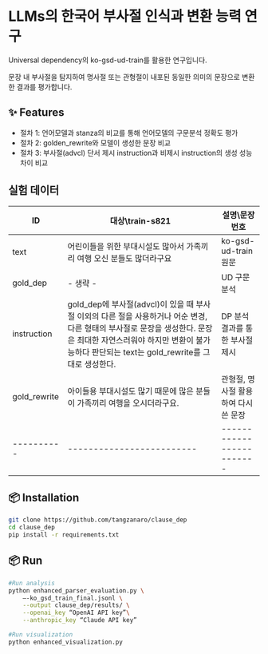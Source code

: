 
# LLMs의 한국어 부사절 인식과 변환 능력 연구
 
Universal dependency의 ko-gsd-ud-train를 활용한 연구입니다.

문장 내 부사절을 탐지하여 명사절 또는 관형절이 내포된 동일한 의미의 문장으로 변환한 결과를 평가합니다.

## ✨ Features
- 절차 1: 언어모델과 stanza의 비교를 통해 언어모델의 구문분석 정확도 평가
- 절차 2: golden_rewrite와 모델이 생성한 문장 비교
- 절차 3: 부사절(advcl) 단서 제시 instruction과 비제시 instruction의 생성 성능 차이 비교

## 실험 데이터
| ID    | 대상\train-s821           |        설명\문장 번호                 |
| ---------- | -------------------------|------------------------- |
| text | 어린이들을 위한 부대시설도 많아서 가족끼리 여행 오신 분들도 많더라구요|ko-gsd-ud-train 원문|
| gold_dep | - 생략 - |UD 구문 분석 |
| instruction | gold_dep에 부사절(advcl)이 있을 때 부사절 이외의 다른 절을 사용하거나 어순 변경, 다른 형태의 부사절로 문장을 생성한다. 문장은 최대한 자연스러워야 하지만 변환이 불가능하다 판단되는 text는 gold_rewrite를 그대로 생성한다.|DP 분석 결과를 통한 부사절 제시|
|gold_rewrite|아이들용 부대시설도 많기 때문에 많은 분들이 가족끼리 여행을 오시더라구요.|관형절, 명사절 활용하여 다시 쓴 문장|
| ---------- | -------------------------|------------------------- |\


## 📦 Installation
```bash
git clone https://github.com/tangzanaro/clause_dep
cd clause_dep
pip install -r requirements.txt
```

## 📦 Run
```bash
#Run analysis
python enhanced_parser_evaluation.py \
    —-ko_gsd_train_final.jsonl \
    --output clause_dep/results/ \
    --openai_key “OpenAI API key”\
    --anthropic_key “Claude API key”

#Run visualization
python enhanced_visualization.py
